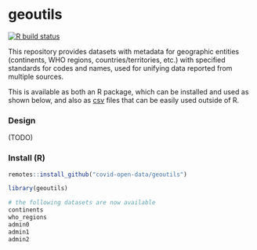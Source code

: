 # geoutils

<!-- badges: start -->
[![R build status](https://github.com/covid-open-data/geoutils/workflows/R-CMD-check/badge.svg)](https://github.com/covid-open-data/geoutils/actions)
<!-- badges: end -->

This repository provides datasets with metadata for geographic entities (continents, WHO regions, countries/territories, etc.) with specified standards for codes and names, used for unifying data reported from multiple sources.

This is available as both an R package, which can be installed and used as shown below, and also as [csv](https://github.com/covid-open-data/geoutils/tree/master/csv) files that can be easily used outside of R.

### Design

(TODO)

### Install (R)

```r
remotes::install_github("covid-open-data/geoutils")
```

```r
library(geoutils)

# the following datasets are now available
continents
who_regions
admin0
admin1
admin2
```
